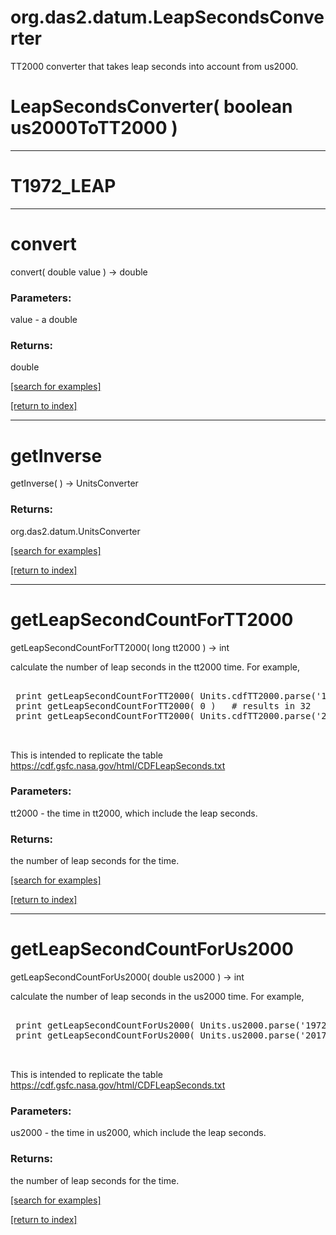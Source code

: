 # org.das2.datum.LeapSecondsConverter

TT2000 converter that takes leap seconds into account from us2000.

# LeapSecondsConverter( boolean us2000ToTT2000 )


***
<a name="T1972_LEAP"></a>
# T1972_LEAP



***
<a name="convert"></a>
# convert
convert( double value ) &rarr; double



### Parameters:
value - a double

### Returns:
double


<a href="https://github.com/autoplot/dev/search?q=convert&unscoped_q=convert">[search for examples]</a>

<a href="https://github.com/autoplot/documentation/blob/master/javadoc/index-all.md">[return to index]</a>

***
<a name="getInverse"></a>
# getInverse
getInverse(  ) &rarr; UnitsConverter



### Returns:
org.das2.datum.UnitsConverter


<a href="https://github.com/autoplot/dev/search?q=getInverse&unscoped_q=getInverse">[search for examples]</a>

<a href="https://github.com/autoplot/documentation/blob/master/javadoc/index-all.md">[return to index]</a>

***
<a name="getLeapSecondCountForTT2000"></a>
# getLeapSecondCountForTT2000
getLeapSecondCountForTT2000( long tt2000 ) &rarr; int

calculate the number of leap seconds in the tt2000 time.  For example,
 <pre>
 
 print getLeapSecondCountForTT2000( Units.cdfTT2000.parse('1972-01-01T00:00Z').doubleValue(Units.cdfTT2000) ) # results in 10
 print getLeapSecondCountForTT2000( 0 )   # results in 32
 print getLeapSecondCountForTT2000( Units.cdfTT2000.parse('2017-01-01T00:00Z').doubleValue(Units.cdfTT2000) ) # results in 37
 
 </pre>
 This is intended to replicate the table https://cdf.gsfc.nasa.gov/html/CDFLeapSeconds.txt

### Parameters:
tt2000 - the time in tt2000, which include the leap seconds.

### Returns:
the number of leap seconds for the time.

<a href="https://github.com/autoplot/dev/search?q=getLeapSecondCountForTT2000&unscoped_q=getLeapSecondCountForTT2000">[search for examples]</a>

<a href="https://github.com/autoplot/documentation/blob/master/javadoc/index-all.md">[return to index]</a>

***
<a name="getLeapSecondCountForUs2000"></a>
# getLeapSecondCountForUs2000
getLeapSecondCountForUs2000( double us2000 ) &rarr; int

calculate the number of leap seconds in the us2000 time.  For example,
 <pre>
 
 print getLeapSecondCountForUs2000( Units.us2000.parse('1972-01-01T00:00Z').doubleValue(Units.us2000) ) # results in 10
 print getLeapSecondCountForUs2000( Units.us2000.parse('2017-01-01T00:00Z').doubleValue(Units.us2000) ) # results in 37
 
 </pre>
 This is intended to replicate the table https://cdf.gsfc.nasa.gov/html/CDFLeapSeconds.txt

### Parameters:
us2000 - the time in us2000, which include the leap seconds.

### Returns:
the number of leap seconds for the time.

<a href="https://github.com/autoplot/dev/search?q=getLeapSecondCountForUs2000&unscoped_q=getLeapSecondCountForUs2000">[search for examples]</a>

<a href="https://github.com/autoplot/documentation/blob/master/javadoc/index-all.md">[return to index]</a>

